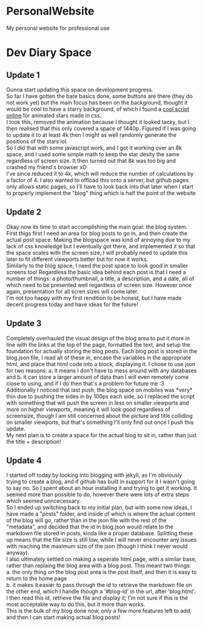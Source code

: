 # PersonalWebsite
My personal website for professional use

<h1> Dev Diary Space </h1>
<h2> Update 1 </h2>
<p>Gunna start updating this space on development progress.<br>
So far I have gotten the bare basics done, some buttons are there (they do not work yet) but the main focus has been on the background, thought it would be cool to have a starry background, of which I found a <a href="https://codepen.io/riley-pearce/pen/OJWPjZM?fbclid=IwAR2HwzINeVhFg7-YQvFDV8Teh-IH6akXO9RY3uMTapRobDt-R9fJ6-GIMkY">cool script online</a> for animated stars made in css.<br>
I took this, removed the animation because I thought it looked tacky, but I then realised that this only covered a space of 1440p. Figured if I was going to update it to at least 4k then I might as well randomly generate the positions of the stars lol.<br>
So I did that with some javascript work, and I got it working over an 8k space, and I used some simple math to keep the star desity the same regardless of screen size. It then turned out that 8k was too big and crashed my friend's browser xD <br>
I've since reduced it to 4k, which will reduce the number of calculations by a factor of 4. I also wanted to offload this onto a server, but github pages only allows static pages, so I'll have to look back into that later when I start to properly implement the "blog" thing which is half the point of the website </p>
<h2> Update 2 </h2>
<p>Okay now its time to start accomplishing the main goal: the blog system. First thigs first I need an area for blog posts to go in, and then create the actual post space. Making the blogspace was kind of annoying due to my lack of css knowledge but I eventually got there, and implemented it so that the space scales with the screen size, I will probably need to update this later to fit different viewports better but for now it works. <br>
Similarly to the blog space, I need the post space to look good in smaller screens too! Regardless the basic idea behind each post is that I need a number of things: a photo/thumbnail, a title, a description, and a date, all of which need to be presented well regardless of screen size. However once again, presentation for all scren sizes will come later.<br>
I'm not too happy with my first rendition to be honest, but I have made decent progress today and have ideas for the future!</p>
<h2> Update 3 </h2>
<p>Completely overhauled the visual design of the blog area to put it more in line with the links at the top of the page, formatted the text, and setup the foundation for actually storing the blog posts. Each blog post is stored in the blog.json file, I read all of these in, encase the variables in the appropriate html, and place that html code into a block, displaying it. I chose to use json for two reasons: a. it means I don't have to mess around with any databases and b. it can store a larger amount of data than I will even remotely come close to using, and if I do then that's a problem for future me :3<br>
Additionally I noticed that last push, the blog space on mobiles was *very* thin due to pushing the sides in by 100px each side, so I replaced the script with something that will push the screen in less on smaller viewports and more on higher viewports, meaning it will look good regardless of screensize, though I am still concerned about the picture and title colliding on smaller viewports, but that's something I'll only find out once I push this update.<br>
My next plan is to create a space for the actual blog to sit in, rather than just the title + description!</p>
<h2> Update 4 </h2>
<p>I started off today by looking into blogging with jekyll, as I'm obviously trying to create a blog, and if github has built in support for it I wasn't going to say no. So I spent about an hour installing it and trying to get it working. It seemed more than possible to do, however there were lots of extra steps which seemed unncecessary.<br>
So I ended up switching back to my initial plan, but with some new ideas, I have made a "posts" folder, and inside of which is where the actual content of the blog will go, rather than in the json file with the rest of the "metadata", and decided that the id in blog.json would relate to the markdown file stored in posts, kinda like a proper database. Splitting these up means that the file size is still low, while I will never encounter any issues with reaching the maximum size of the json (though I think I never would anyway).<br>
I also ultimately settled on making a seperate html page, with a similar base, rather than replaing the blog area with a blog post. This meant two things: <br>a. the only thing on the blog post area is the post itself, and then it is easy to return to the home page <br>b. it makes it easier to pass through the id to retrieve the markdown file on the other end, which I handle though a '#blog-id' in the url, after 'blog.html'. I then read this id, retrieve the file and display it; I'm not sure if this is the most acceptable way to do this, but it more than works.<br>
This is the bulk of my blog done now, only a few more features left to add, and then I can start making actual blog posts!</p>